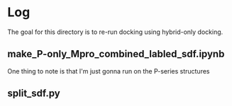 # Log
The goal for this directory is to re-run docking using hybrid-only docking.

## make_P-only_Mpro_combined_labled_sdf.ipynb
One thing to note is that I'm just gonna run on the P-series structures

## split_sdf.py
